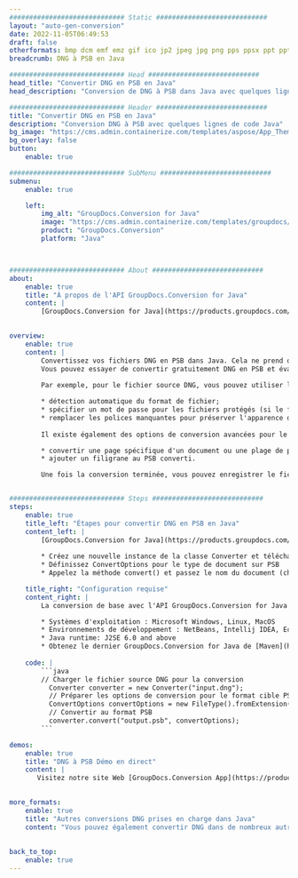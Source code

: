 ```yaml
---
############################# Static ############################
layout: "auto-gen-conversion"
date: 2022-11-05T06:49:53
draft: false
otherformats: bmp dcm emf emz gif ico jp2 jpeg jpg png pps ppsx ppt pptx psb psd svg svgz tga tif tiff webp wmf wmz
breadcrumb: DNG à PSB en Java

############################# Head ############################
head_title: "Convertir DNG en PSB en Java"
head_description: "Conversion de DNG à PSB dans Java avec quelques lignes de code. Convertissez plus de 160 formats de fichiers à l'aide de l'API de conversion de documents GroupDocs pour Java"

############################# Header ############################
title: "Convertir DNG en PSB en Java"
description: "Conversion DNG à PSB avec quelques lignes de code Java"
bg_image: "https://cms.admin.containerize.com/templates/aspose/App_Themes/V3/images/bg/header1.png"
bg_overlay: false
button:
    enable: true

############################# SubMenu ############################
submenu:
    enable: true

    left:
        img_alt: "GroupDocs.Conversion for Java"
        image: "https://cms.admin.containerize.com/templates/groupdocs/images/product-logos/90x90-noborder/groupdocs-conversion-java.png"
        product: "GroupDocs.Conversion"
        platform: "Java"



############################# About ############################
about:
    enable: true
    title: "À propos de l'API GroupDocs.Conversion for Java"
    content: |
        [GroupDocs.Conversion for Java](https://products.groupdocs.com/conversion/java/) est une API de conversion de format de fichier avancée pour la conversion entre les formats d'image et de document populaires tels que Microsoft Office, OpenDocument, PDF, HTML, e-mail, CAO. et bien plus encore avec seulement quelques lignes de code. L'API native détecte automatiquement les formats des documents originaux et propose de nombreuses options de personnalisation des documents convertis. Outre la fonction d'extraction d'informations d'un document, il prend également en charge la mise en cache des résultats de conversion sur le disque local par défaut. Cependant, tout type de stockage de cache peut être pris en charge en implémentant les interfaces appropriées - Amazon S3, Dropbox, Google Drive, Windows Azure, Reddis ou tout autre.
    

overview:
    enable: true
    content: |
        Convertissez vos fichiers DNG en PSB dans Java. Cela ne prend que quelques lignes de code Java sur n'importe quelle plate-forme de votre choix, telle que Windows, Linux, macOS.
        Vous pouvez essayer de convertir gratuitement DNG en PSB et évaluer la qualité des résultats de conversion. En plus des scripts de conversion de fichiers simples, vous pouvez essayer des options plus sophistiquées pour charger le fichier source DNG et stocker la sortie PSB. 
        
        Par exemple, pour le fichier source DNG, vous pouvez utiliser les options de chargement suivantes :

        * détection automatique du format de fichier;
        * spécifier un mot de passe pour les fichiers protégés (si le format de fichier le prend en charge);
        * remplacer les polices manquantes pour préserver l'apparence du document.
        
        Il existe également des options de conversion avancées pour le fichier PSB :

        * convertir une page spécifique d'un document ou une plage de pages;
        * ajouter un filigrane au PSB converti.

        Une fois la conversion terminée, vous pouvez enregistrer le fichier PSB dans votre chemin de fichier local ou dans un stockage tiers tel que FTP, Amazon S3, Google Drive, Dropbox, etc. Veuillez noter - pour convertir DNG à PSB, vous n'avez pas besoin d'installer de logiciel supplémentaire, tel que MS Office, Open Office, Adobe Acrobat Reader, etc.


############################# Steps ############################
steps:
    enable: true
    title_left: "Étapes pour convertir DNG en PSB en Java"
    content_left: |
        [GroupDocs.Conversion for Java](https://products.groupdocs.com/conversion/java/) permet aux développeurs de convertir facilement le fichier DNG en PSB avec quelques lignes de code.
        
        * Créez une nouvelle instance de la classe Converter et téléchargez le fichier DNG avec le chemin complet
        * Définissez ConvertOptions pour le type de document sur PSB
        * Appelez la méthode convert() et passez le nom du document (chemin complet) et le format (PSB) en tant que paramètre

    title_right: "Configuration requise"
    content_right: |
        La conversion de base avec l'API GroupDocs.Conversion for Java peut être effectuée avec seulement quelques lignes de code. Nos API sont prises en charge sur toutes les principales plates-formes et systèmes d'exploitation. Avant d'exécuter le code ci-dessous, assurez-vous que les prérequis suivants sont installés sur votre système.

        * Systèmes d'exploitation : Microsoft Windows, Linux, MacOS
        * Environnements de développement : NetBeans, Intellij IDEA, Eclipse, etc.
        * Java runtime: J2SE 6.0 and above
        * Obtenez le dernier GroupDocs.Conversion for Java de [Maven](https://repository.groupdocs.com/webapp/#/artifacts/browse/tree/General/repo/com/groupdocs/groupdocs-conversion)
         
    code: |
        ```java    
        // Charger le fichier source DNG pour la conversion
          Converter converter = new Converter("input.dng");
          // Préparer les options de conversion pour le format cible PSB
          ConvertOptions convertOptions = new FileType().fromExtension("psb").getConvertOptions();
          // Convertir au format PSB
          converter.convert("output.psb", convertOptions);
        ```

demos:
    enable: true
    title: "DNG à PSB Démo en direct"
    content: |
       Visitez notre site Web [GroupDocs.Conversion App](https://products.groupdocs.app/conversion/family) et essayez la conversion DNG à PSB maintenant. La démo gratuite présente les avantages suivants
          

more_formats:
    enable: true
    title: "Autres conversions DNG prises en charge dans Java"
    content: "Vous pouvez également convertir DNG dans de nombreux autres formats de fichiers. Veuillez consulter la liste ci-dessous."
       
       
back_to_top:
    enable: true
---
```

